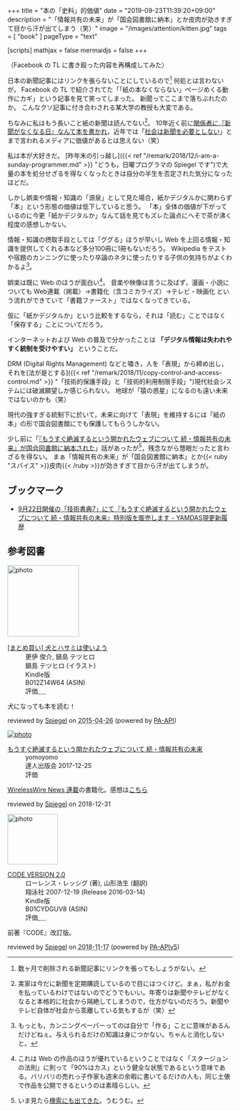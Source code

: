 +++
title = "本の「史料」的価値"
date =  "2019-09-23T11:39:20+09:00"
description = "「情報共有の未来」が「国会図書館に納本」とか皮肉が効きすぎて目から汗が出てしまう（笑）"
image = "/images/attention/kitten.jpg"
tags = [ "book" ]
pageType = "text"

[scripts]
  mathjax = false
  mermaidjs = false
+++

（Facebook の TL に書き殴った内容を再構成してみた）

日本の新聞記事にはリンクを張らないことにしているので[^np1] 何処とは言わないが， Facebook の TL で紹介されてた「「紙の本なくならない」ページめくる動作にカギ」という記事を見て笑ってしまった。
新聞ってここまで落ちぶれたのか。
こんなクソ記事に付き合わされる某大学の教授も大変である。

[^np1]: 数ヶ月で削除される新聞記事にリンクを張ってもしょうがない。

ちなみに私はもう長いこと紙の新聞は読んでない[^np2]。
10年近く前に[関係者に『新聞がなくなる日』なんて本を書かれ](http://www.baldanders.info/spiegel/log/200511.html#d19_t4)，近年では「[社会は新聞を必要としない](https://longtailworld.blogspot.com/2009/03/clay-shirkys-newspapers-and-thinking.html)」とまで言われるメディアに価値があるとは思えない（笑）

[^np2]: 実家は今だに新聞を定期購読しているので目にはつくけど。まぁ，私がお金を払っているわけではないのでどうでもいい。年寄りは新聞やテレビがなくなると本格的に社会から隔絶してしまうので，仕方がないのだろう。新聞やテレビ自体が社会から乖離している気もするが（笑）

私は本が大好きだ。
[昨年末の引っ越し]({{< ref "/remark/2018/12/i-am-a-sunday-programmer.md" >}} "どうも，日曜プログラマの Spiegel です")で大量の本を処分せざるを得なくなったときは自分の半生を否定された気分になったほどだ。

しかし娯楽や情報・知識の「源泉」として見た場合，紙かデジタルかに関わらず「本」という形態の価値は低下していると思う。
「本」全体の価値が下がっているのに今更「紙かデジタルか」なんて話を見てもズレた論点にへそで茶が沸く程度の感想しかない。

情報・知識の摂取手段としては「ググる」ほうが早いし Web を上回る情報・知識を提供してくれる本など多分100冊に1冊もないだろう。
Wikipedia をテストや宿題のカンニングに使ったり卒論のネタに使ったりする子供の気持ちがよくわかるよ[^cp1]。

[^cp1]: もっとも，カンニングペーパーってのは自分で「作る」ことに意味があるんだけどねぇ。与えられるだけの知識は身につかない。ちゃんと消化しないと。

娯楽は既に Web のほうが面白い[^web1]。
音楽や映像は言うに及ばず，漫画・小説についても Web連載（掲載）→書籍化（含コミカライズ）→テレビ・映画化 という流れができていて「書籍ファースト」ではなくなってきている。

[^web1]: これは Web の作品のほうが優れているということではなく「スタージョンの法則」に則って「90%はカス」という健全な状態であるという意味である。バリバリの売れっ子作家も週末の余暇に書いてるだけの人も，同じ土俵で作品を公開できるというのは素晴らしい。

仮に「紙かデジタルか」という比較をするなら，それは「読む」ことではなく「保存する」ことについてだろう。

インターネットおよび Web の普及で分かったことは **「デジタル情報は失われやすく統制を受けやすい」** ということだ。

DRM (Digital Rights Management) などと嘯き，人を「表現」から締め出し，それを[法が是とする]({{< ref "/remark/2018/11/copy-control-and-access-control.md" >}} "「技術的保護手段」と「技術的利用制限手段」")現代社会システムには破滅願望しか感じられない。
地球が「猿の惑星」になるのも遠い未来ではないのかも（笑）

現代の強すぎる統制下に於いて，未来に向けて「表現」を維持するには「紙の本」の形で国会図書館にでも保護してもらうしかない。

少し前に「[『もうすぐ絶滅するという開かれたウェブについて 続・情報共有の未来』が国会図書館に納本された](https://yamdas.hatenablog.com/entry/20190609/openweb)」話があったが[^ow1]，残念ながら慧眼だったと言わざるを得ない。
まぁ「情報共有の未来」が「国会図書館に納本」とか{{< ruby "スパイス" >}}皮肉{{< /ruby >}}が効きすぎて目から汗が出てしまうが。

[^ow1]: いま見たら[検索にも出てきた](https://ndlonline.ndl.go.jp/#!/detail/R300000001-I029721938-00 "もうすぐ絶滅するという開かれたウェブについて : 続・情報共有の未来｜書誌詳細｜国立国会図書館オンライン")。うむうむ。

## ブックマーク

- [9月22日開催の「技術書典7」にて『もうすぐ絶滅するという開かれたウェブについて 続・情報共有の未来』特別版を販売します - YAMDAS現更新履歴](https://yamdas.hatenablog.com/entry/20190917/techbookfest7)

## 参考図書

<div class="hreview">
  <div class="photo"><a class="item url" href="https://www.amazon.co.jp/%E3%81%BE%E3%81%A8%E3%82%81%E8%B2%B7%E3%81%84-%E7%8A%AC%E3%81%A8%E3%83%8F%E3%82%B5%E3%83%9F%E3%81%AF%E4%BD%BF%E3%81%84%E3%82%88%E3%81%86/dp/B012Z14W64?SubscriptionId=AKIAJYVUJ3DMTLAECTHA&tag=baldandersinf-22&linkCode=xm2&camp=2025&creative=165953&creativeASIN=B012Z14W64"><img src="https://images-fe.ssl-images-amazon.com/images/I/C1%2BK8Ed3IkS._SL160_.png" width="160" alt="photo"></a></div>
  <dl class="fn">
    <dt><a href="https://www.amazon.co.jp/%E3%81%BE%E3%81%A8%E3%82%81%E8%B2%B7%E3%81%84-%E7%8A%AC%E3%81%A8%E3%83%8F%E3%82%B5%E3%83%9F%E3%81%AF%E4%BD%BF%E3%81%84%E3%82%88%E3%81%86/dp/B012Z14W64?SubscriptionId=AKIAJYVUJ3DMTLAECTHA&tag=baldandersinf-22&linkCode=xm2&camp=2025&creative=165953&creativeASIN=B012Z14W64">[まとめ買い] 犬とハサミは使いよう</a></dt>
    <dd>更伊 俊介, 鍋島 テツヒロ</dd>
    <dd>鍋島 テツヒロ (イラスト)</dd>
    <dd></dd>
    <dd>Kindle版</dd>
    <dd>B012Z14W64 (ASIN)</dd>
    <dd>評価<abbr class="rating fa-sm" title="4">&nbsp;<i class="fas fa-star"></i>&nbsp;<i class="fas fa-star"></i>&nbsp;<i class="fas fa-star"></i>&nbsp;<i class="fas fa-star"></i>&nbsp;<i class="far fa-star"></i></abbr></dd>
  </dl>
  <p class="description">犬になっても本を読む！</p>
  <p class="powered-by">reviewed by <a href='#maker' class='reviewer'>Spiegel</a> on <abbr class="dtreviewed" title="2015-04-26">2015-04-26</abbr> (powered by <a href="https://affiliate.amazon.co.jp/assoc_credentials/home">PA-API</a>)</p>
</div>

<div class="hreview" >
	<div class="photo"><a class="item url" href="https://tatsu-zine.com/books/infoshare2"><img src="https://tatsu-zine.com/images/books/877/cover_s.jpg" alt="photo"></a></div>
    <dl class="fn">
      <dt><a href="https://tatsu-zine.com/books/infoshare2">もうすぐ絶滅するという開かれたウェブについて 続・情報共有の未来</a></dt>
      <dd>yomoyomo</dd>
      <dd>達人出版会 2017-12-25</dd>
      <dd>評価&nbsp;<abbr class="rating fa-sm" title="4">
        <i class="fas fa-star"></i>
        <i class="fas fa-star"></i>
        <i class="fas fa-star"></i>
        <i class="fas fa-star"></i>
        <i class="far fa-star"></i>
      </abbr></dd>
    </dl>
    <p class="description"><a href="https://wirelesswire.jp/author/yomoyomo/">WirelessWire News 連載</a>の書籍化。感想は<a href="/remark/2019/01/infoshare2/">こちら</a></p>
	<p class="powered-by" >reviewed by <a href='#maker' class='reviewer'>Spiegel</a> on <abbr class="dtreviewed">2018-12-31</abbr></p>
</div>

<div class="hreview">
  <div class="photo"><a class="item url" href="https://www.amazon.co.jp/dp/B01CYDGUV8?tag=baldandersinf-22&linkCode=ogi&th=1&psc=1"><img src="https://m.media-amazon.com/images/I/31Q2jh+5SgL._SL160_.jpg" width="113" alt="photo"></a></div>
  <dl class="fn">
    <dt><a href="https://www.amazon.co.jp/dp/B01CYDGUV8?tag=baldandersinf-22&linkCode=ogi&th=1&psc=1">CODE VERSION 2.0</a></dt>
    <dd>ローレンス・レッシグ (著), 山形浩生 (翻訳)</dd>
    <dd>翔泳社 2007-12-19 (Release 2016-03-14)</dd>
    <dd>Kindle版</dd>
    <dd>B01CYDGUV8 (ASIN)</dd>
    <dd>評価<abbr class="rating fa-sm" title="4">&nbsp;<i class="fas fa-star"></i>&nbsp;<i class="fas fa-star"></i>&nbsp;<i class="fas fa-star"></i>&nbsp;<i class="fas fa-star"></i>&nbsp;<i class="far fa-star"></i></abbr></dd>
  </dl>
  <p class="description">前著『CODE』改訂版。</p>
  <p class="powered-by">reviewed by <a href='#maker' class='reviewer'>Spiegel</a> on <abbr class="dtreviewed" title="2018-11-17">2018-11-17</abbr> (powered by <a href="https://affiliate.amazon.co.jp/assoc_credentials/home">PA-APIv5</a>)</p>
</div>
